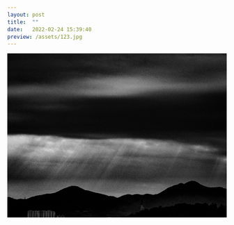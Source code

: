 ```yaml
---
layout: post
title:  ""
date:   2022-02-24 15:39:40
preview: /assets/123.jpg
---
```


![Picture 1](/assets/123.jpg)